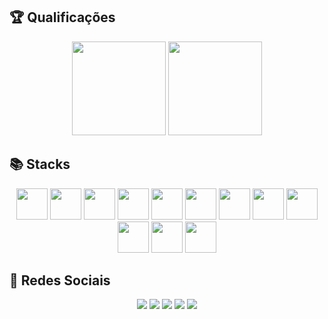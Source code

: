 ## 🏆 Qualificações
<div align="center">
  <img height="150em" src="https://github-readme-stats.vercel.app/api?username=Rian-Freitas&show_icons=true&theme=radical&include_all_commits=true&count_private=true"/>
  <img height="150em" src="https://github-readme-stats.vercel.app/api/top-langs/?username=Rian-Freitas&layout=compact&langs_count=5&theme=radical"/>
</div>
  
## 📚 Stacks
  
<div align="center">
  <img height=50em src="https://cdn.jsdelivr.net/gh/devicons/devicon/icons/python/python-original-wordmark.svg" />
  <img height=50em src="https://cdn.jsdelivr.net/gh/devicons/devicon/icons/django/django-plain.svg" />
  <img height=50em src="https://cdn.jsdelivr.net/gh/devicons/devicon/icons/r/r-original.svg" />
  <img height=50em src="https://cdn.jsdelivr.net/gh/devicons/devicon/icons/mongodb/mongodb-original-wordmark.svg" />
  <img height=50em src="https://cdn.jsdelivr.net/gh/devicons/devicon/icons/mysql/mysql-original-wordmark.svg" />
  <img height=50em src="https://cdn.jsdelivr.net/gh/devicons/devicon/icons/amazonwebservices/amazonwebservices-plain-wordmark.svg" />
  <img height=50em src="https://cdn.jsdelivr.net/gh/devicons/devicon/icons/javascript/javascript-original.svg" />
  <img height=50em src="https://cdn.jsdelivr.net/gh/devicons/devicon/icons/git/git-plain-wordmark.svg" />
  <img height=50em src="https://cdn.jsdelivr.net/gh/devicons/devicon/icons/bootstrap/bootstrap-original.svg" />
  <img height=50em src="https://cdn.jsdelivr.net/gh/devicons/devicon/icons/css3/css3-original.svg" />
  <img height=50em src="https://cdn.jsdelivr.net/gh/devicons/devicon/icons/html5/html5-original.svg" />
  <img height=50em src='https://selenium-python.readthedocs.io/_static/logo.png' />
</div>

## 💬 Redes Sociais

<div align="center"> 
  <a href="https://instagram.com/batata.freitas" target="_blank"><img src="https://img.shields.io/badge/-Instagram-%23E4405F?style=for-the-badge&logo=instagram&logoColor=white" target="_blank"></a>
  <a href = "mailto:rianfreitassilva@gmail.com"><img src="https://img.shields.io/badge/-Gmail-%23333?style=for-the-badge&logo=gmail&logoColor=white" target="_blank"></a>
  <a href="https://www.linkedin.com/in/rian-freitas-da-silva-5ba66418a/" target="_blank"><img src="https://img.shields.io/badge/-LinkedIn-%230077B5?style=for-the-badge&logo=linkedin&logoColor=white" target="_blank"></a> 
 	<a href="https://t.me/rian_freitas" target="_blank"><img src="https://img.shields.io/badge/Telegram-2CA5E0?style=for-the-badge&logo=telegram&logoColor=white" target="_blank"></a>
  <a href="https://discordapp.com/users/432627765590753301" target="_blank"><img src="https://img.shields.io/badge/Discord-7289DA?style=for-the-badge&logo=discord&logoColor=white" target="_blank"></a>
 </div>
